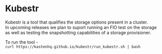 # Kubestr

Kubestr is a tool that qualifies the storage options present in a cluster.  
In upcoming releases we plan to suport running an FIO test on the storage as well as testing the snapshotting capabilities of a storage provisioner.

To run the tool -  
`curl https://kastenhq.github.io/kubestr/run_kubestr.sh | bash`
